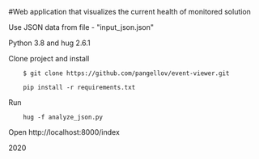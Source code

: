 #Web application that visualizes the current health of monitored solution

Use JSON data from file - "input_json.json"

Python 3.8 and hug 2.6.1

Clone project and install

        $ git clone https://github.com/pangellov/event-viewer.git

        pip install -r requirements.txt

Run

        hug -f analyze_json.py

Open http://localhost:8000/index

2020